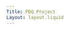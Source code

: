 ```yaml
---
Title: PDQ Project
Layout: layout.liquid
---
```


<pdq-json id="people-data">
<script type="application/json" slot="json">
[
  {
    "name": "Alice",
    "age": 25
  },
  {
    "name": "Bob",
    "age": 30
  },
  {
    "name": "Charley",
    "age": 30
  }
]
</script>
</pdq-json>